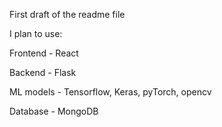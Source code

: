 First draft of the readme file

I plan to use:

Frontend - React

Backend - Flask

ML models - Tensorflow, Keras, pyTorch, opencv

Database - MongoDB


